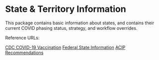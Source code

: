 # State & Territory Information

This package contains basic information about states, and contains their current COVID phasing status, strategy, and workflow overrides.

Reference URLs:

[CDC COVID-19 Vaccination](https://www.cdc.gov/vaccines/covid-19/index.html)
[Federal State Information](https://en.wikipedia.org/wiki/Federal_Information_Processing_Standard_state_code)
[ACIP Recommendations](https://www.cdc.gov/mmwr/volumes/69/wr/mm695152e2.htm?s_cid=mm695152e2_w)
